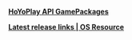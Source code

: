 **[ HoYoPlay API GamePackages](https://sg-hyp-api.hoyoverse.com/hyp/hyp-connect/api/getGamePackages?game_ids[]=4ziysqXOQ8&launcher_id=VYTpXlbWo8)**

**[Latest release links | OS Resource ](https://hkrpg-launcher-static.hoyoverse.com/hkrpg_global/mdk/launcher/api/resource?channel_id=1&key=vplOVX8Vn7cwG8yb&launcher_id=35&sub_channel_id=1)**
